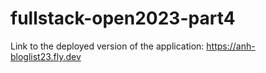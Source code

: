 # fullstack-open2023-part4

Link to the deployed version of the application: https://anh-bloglist23.fly.dev
